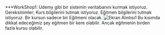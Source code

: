 ***WorkShop1: Udemy gibi bir sistemin veritabanını kurmak istiyoruz. Gereksinimler;
Kurs bilgilerini tutmak istiyoruz. Eğitmen bilgilerini tutmak istiyoruz. Bir kursun sadece bir Eğitmeni olacak.
![Ekran Alıntısı1](https://user-images.githubusercontent.com/77534195/188453310-178ee431-b696-4ed1-9bd6-e4834b9670a6.PNG)
Bu kısımda dikkat edeceğimiz şey eğitmen bir kere olabilir. Ancak eğitmenin birden fazla kursu olabilir.
